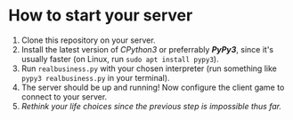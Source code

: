 # How to start your server
1. Clone this repository on your server.
2. Install the latest version of *CPython3* or preferrably ***PyPy3***, since it's usually faster (on Linux, run `sudo apt install pypy3`).
3. Run `realbusiness.py` with your chosen interpreter (run something like `pypy3 realbusiness.py` in your terminal).
4. The server should be up and running! Now configure the client game to connect to your server.
5. *Rethink your life choices since the previous step is impossible thus far.*
